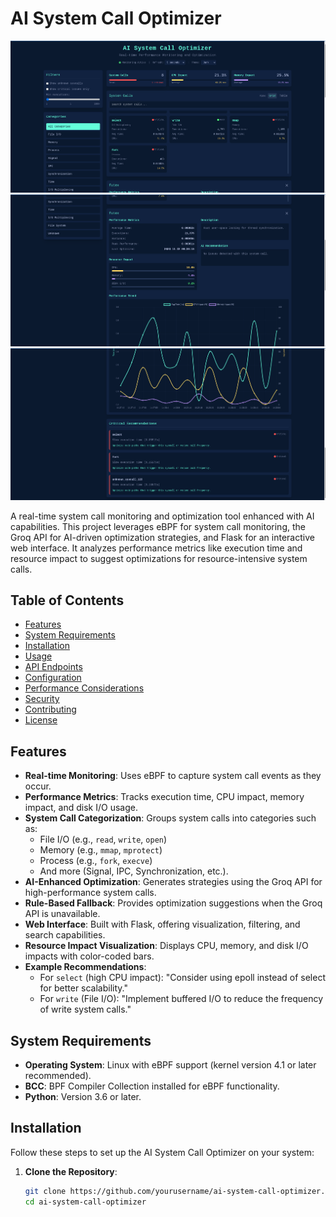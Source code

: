 # AI System Call Optimizer


![Performance-Metrics](./static/images/Screenshot%20from%202025-04-05%2014-50-08.png)
![Interface](./static/images/Screenshot%20from%202025-04-05%2014-50-20.png)
![Optimization-Recommendations](./static/images/Screenshot%20from%202025-04-05%2014-50-23.png)

A real-time system call monitoring and optimization tool enhanced with AI capabilities. This project leverages eBPF for system call monitoring, the Groq API for AI-driven optimization strategies, and Flask for an interactive web interface. It analyzes performance metrics like execution time and resource impact to suggest optimizations for resource-intensive system calls.

## Table of Contents

- [Features](#features)
- [System Requirements](#system-requirements)
- [Installation](#installation)
- [Usage](#usage)
- [API Endpoints](#api-endpoints)
- [Configuration](#configuration)
- [Performance Considerations](#performance-considerations)
- [Security](#security)
- [Contributing](#contributing)
- [License](#license)

## Features

- **Real-time Monitoring**: Uses eBPF to capture system call events as they occur.
- **Performance Metrics**: Tracks execution time, CPU impact, memory impact, and disk I/O usage.
- **System Call Categorization**: Groups system calls into categories such as:
  - File I/O (e.g., `read`, `write`, `open`)
  - Memory (e.g., `mmap`, `mprotect`)
  - Process (e.g., `fork`, `execve`)
  - And more (Signal, IPC, Synchronization, etc.).
- **AI-Enhanced Optimization**: Generates strategies using the Groq API for high-performance system calls.
- **Rule-Based Fallback**: Provides optimization suggestions when the Groq API is unavailable.
- **Web Interface**: Built with Flask, offering visualization, filtering, and search capabilities.
- **Resource Impact Visualization**: Displays CPU, memory, and disk I/O impacts with color-coded bars.
- **Example Recommendations**:
  - For `select` (high CPU impact): "Consider using epoll instead of select for better scalability."
  - For `write` (File I/O): "Implement buffered I/O to reduce the frequency of write system calls."

## System Requirements

- **Operating System**: Linux with eBPF support (kernel version 4.1 or later recommended).
- **BCC**: BPF Compiler Collection installed for eBPF functionality.
- **Python**: Version 3.6 or later.

## Installation

Follow these steps to set up the AI System Call Optimizer on your system:

1. **Clone the Repository**:
   ```bash
   git clone https://github.com/yourusername/ai-system-call-optimizer.git
   cd ai-system-call-optimizer